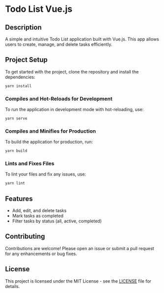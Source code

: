 # Todo List Vue.js

## Description
A simple and intuitive Todo List application built with Vue.js. This app allows users to create, manage, and delete tasks efficiently.

## Project Setup
To get started with the project, clone the repository and install the dependencies:

```bash
yarn install
```

### Compiles and Hot-Reloads for Development
To run the application in development mode with hot-reloading, use:

```bash
yarn serve
```

### Compiles and Minifies for Production
To build the application for production, run:

```bash
yarn build
```

### Lints and Fixes Files
To lint your files and fix any issues, use:

```bash
yarn lint
```

## Features
- Add, edit, and delete tasks
- Mark tasks as completed
- Filter tasks by status (all, active, completed)

## Contributing
Contributions are welcome! Please open an issue or submit a pull request for any enhancements or bug fixes.

## License
This project is licensed under the MIT License - see the [LICENSE](LICENSE) file for details.
